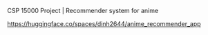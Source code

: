 CSP 15000 Project | Recommender system for anime 

https://huggingface.co/spaces/dinh2644/anime_recommender_app
